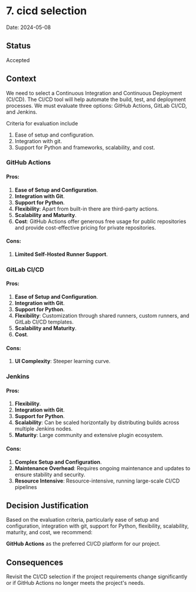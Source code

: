 # 7. cicd selection

Date: 2024-05-08

## Status

Accepted

## Context

We need to select a Continuous Integration and Continuous Deployment (CI/CD).
The CI/CD tool will help automate the build, test, and deployment processes.
We must evaluate three options: GitHub Actions, GitLab CI/CD, and Jenkins.

Criteria for evaluation include
1. Ease of setup and configuration.
2. Integration with git.
3. Support for Python and frameworks, scalability, and cost.

### GitHub Actions

#### Pros:
1. **Ease of Setup and Configuration**.
2. **Integration with Git**.
3. **Support for Python**.
4. **Flexibility**: Apart from built-in there are third-party actions.
5. **Scalability and Maturity**.
6. **Cost**: GitHub Actions offer generous free usage for public repositories and provide cost-effective pricing for private repositories.

#### Cons:
1. **Limited Self-Hosted Runner Support**.

### GitLab CI/CD

#### Pros:
1. **Ease of Setup and Configuration**.
2. **Integration with Git**.
3. **Support for Python**.
4. **Flexibility**: Customization through shared runners, custom runners, and GitLab CI/CD templates.
5. **Scalability and Maturity**.
6. **Cost**.

#### Cons:
1. **UI Complexity**: Steeper learning curve.

### Jenkins

#### Pros:
1. **Flexibility**.
2. **Integration with Git**.
3. **Support for Python**.
4. **Scalability**: Can be scaled horizontally by distributing builds across multiple Jenkins nodes.
5. **Maturity**: Large community and extensive plugin ecosystem.

#### Cons:
1. **Complex Setup and Configuration**.
2. **Maintenance Overhead**: Requires ongoing maintenance and updates to ensure stability and security.
3. **Resource Intensive**: Resource-intensive, running large-scale CI/CD pipelines

## Decision Justification

Based on the evaluation criteria, particularly ease of setup and configuration, integration with git, support for Python, flexibility, scalability, maturity, and cost, we recommend:

**GitHub Actions** as the preferred CI/CD platform for our project.

## Consequences

Revisit the CI/CD selection if the project requirements change significantly or if GitHub Actions no longer meets the project's needs.
